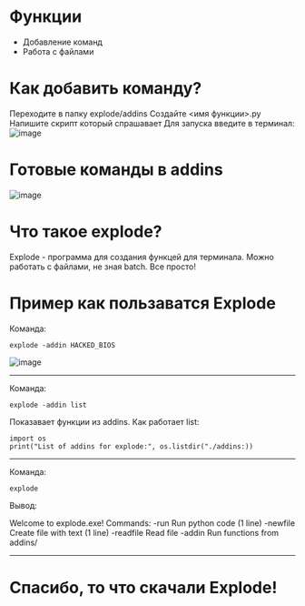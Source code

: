 # Функции 
+ Добавление команд
+ Работа с файлами
# Как добавить команду?
Переходите в папку explode/addins
Создайте <имя функции>.py
Напишите скрипт который спрашавает
Для запуска введите в терминал:
![image](https://github.com/user-attachments/assets/39e37b30-b587-42c5-aeea-6a405c658155)
# Готовые команды в addins
![image](https://github.com/user-attachments/assets/a3295aa3-c818-4518-932f-9ff381afb88b)
# Что такое explode?
Explode - программа для создания функцей для терминала. Можно работать с файлами, не зная batch. Все просто!
# Пример как пользаватся Explode
Команда:
```
explode -addin HACKED_BIOS
```

![image](https://github.com/user-attachments/assets/05b48571-eec9-461f-8289-0e9613f82610)


---
Команда:
```
explode -addin list
```
Показавает функции из addins.
Как работает list:
```
import os
print("List of addins for explode:", os.listdir("./addins:))
```
---
Команда:
```
explode
```
Вывод:

Welcome to explode.exe!
Commands:
    -run Run python code (1 line)
    -newfile Create file with text (1 line)
    -readfile Read file
    -addin Run functions from addins/

---
# Спасибо, то что скачали Explode!
